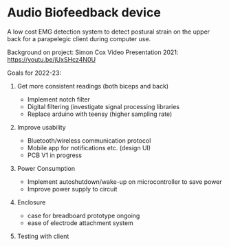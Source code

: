 # Audio Biofeedback device 
A low cost EMG detection system to detect postural strain on the upper back for a parapelegic client during computer use.

Background on project:
Simon Cox Video Presentation 2021: https://youtu.be/jUxSHcz4N0U

Goals for 2022-23: 

1. Get more consistent readings (both biceps and back)
    - Implement notch filter
    - Digital filtering (investigate signal processing libraries
    - Replace arduino with teensy (higher sampling rate)
    
2. Improve usability
    
    - Bluetooth/wireless communication protocol
    - Mobile app for notifications etc. (design UI) 
    - PCB V1 in progress
    
3. Power Consumption
  
    - Implement autoshutdown/wake-up on microcontroller to save power
    - Improve power supply to circuit
    
4. Enclosure
    
    - case for breadboard prototype ongoing
    - ease of electrode attachment system

5. Testing with client
    
